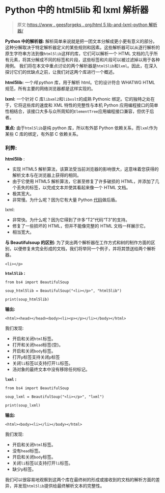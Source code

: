 # Python 中的 html5lib 和 lxml 解析器

> 原文:[https://www . geesforgeks . org/html 5 lib-and-lxml-python 解析器/](https://www.geeksforgeeks.org/html5lib-and-lxml-parsers-in-python/)

**Python 中的解析器:**
解析简单来说就是把一团文本分解成更小更有意义的部分。这种分解取决于特定解析器定义的某些规则和因素。这些解析器可以从逐行解析的原生字符串方法到像`html5lib`这样的库，它们可以解析一个 HTML 文档的几乎所有元素，将其分解成不同的标签和片段，这些标签和片段可以被过滤掉以用于各种用例。
我们将在本文中重点讨论的两个解析器是`html5lib`和`lxml`。因此，在深入探讨它们的优缺点之前，让我们对这两个库进行一个概述。

**html5lib:** 一个*纯 python* 库，用于解析 html。它的设计符合 WHATWG HTML 规范，所有主要的网络浏览器都是这样实现的。

**lxml:** 一个针对 C 库`libxml2`和`libxslt`的成熟 Pythonic 绑定。它的独特之处在于，它将这些库的速度和 XML 特性的完整性与本机 Python 应用编程接口的简单性相结合，该接口大多与众所周知的`ElementTree`应用编程接口兼容，但优于后者。

**重点:**
由于`html5lib`是纯 python 库，所以有外部 Python 依赖关系，而`lxml`作为某些 C 库的绑定，有外部 C 依赖关系。

### 利弊:

**html5lib** :

*   实现 HTML5 解析算法，该算法受当前浏览器的影响很大，这意味着您获得的解析文本与在浏览器上获得的相同。
*   由于它使用 HTML5 解析算法，它甚至修复了许多破损的 HTML，并添加了几个丢失的标签，以完成文本并使其看起来像一个 HTML 文档。
*   极其宽大。
*   非常慢。为什么呢？因为它有大量 Python [代码](https://github.com/html5lib/html5lib-python/tree/master/html5lib)做后盾。

lxml:

*   非常快。为什么呢？因为它得到了许多“T2”代码“T3”的支持。
*   修复了一些损坏的 HTML，但并不能像完整的 HTML 文档一样展示它。
*   相当宽大。

**与 Beautifulsoup 的区别:**
为了突出两个解析器在工作方式和树的制作方面的区别，以便修复未完全形成的文档，我们将举同一个例子，并将其馈送给两个解析器。

```
<li></p>
```

**`html5lib` :**

```
from bs4 import BeautifulSoup

soup_html5lib = BeautifulSoup("<li></p>", "html5lib")

print(soup_html5lib)
```

**输出:**

```
<html><head></head><body><li><p></p></li></body></html>
```

我们发现:

*   开启和关闭`html`标签。
*   打开和关闭`head`标签(空)。
*   开启和关闭`body`标签。
*   打开`p`标签支持关闭`p`标签
*   关闭`li`标签以支持打开`li`标签。
*   汤对象的最终文本中没有移除任何标记。

**`lxml` :**

```
from bs4 import BeautifulSoup

soup_lxml = BeautifulSoup("<li></p>", "lxml")

print(soup_lxml)
```

**输出:**

```
<html><body><li></li></body></html>
```

我们发现:

*   开启和关闭`html`标签。
*   没有`head`标签。
*   开启和关闭`body`标签。
*   关闭`li`标签以支持打开`li`标签。
*   缺少`p`标签。

我们可以很容易地观察到这两个库在最终树的形成或接收到的文档的解析方面的差异，并发现`html5lib`提供给最终解析文本的完整性。